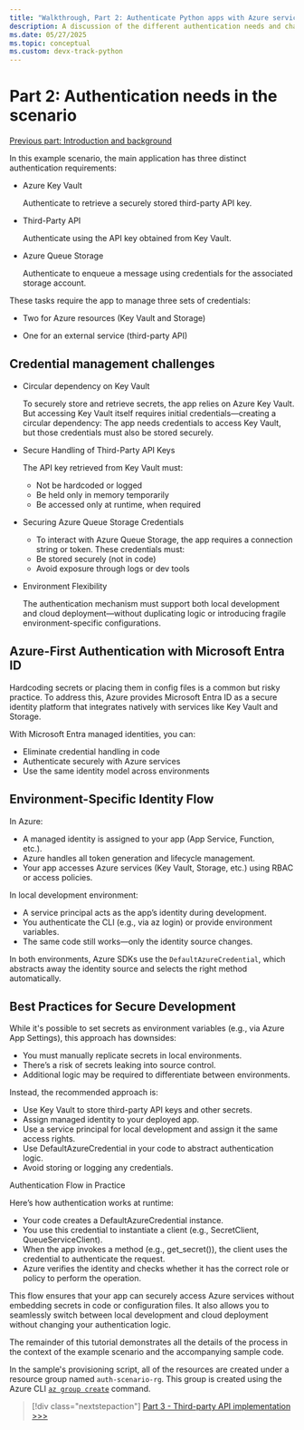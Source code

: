 ```yaml
---
title: "Walkthrough, Part 2: Authenticate Python apps with Azure services"
description: A discussion of the different authentication needs and challenges in the example scenario, and how those challenges are met with Azure integrated authentication.
ms.date: 05/27/2025
ms.topic: conceptual
ms.custom: devx-track-python
---
```


# Part 2: Authentication needs in the scenario

[Previous part: Introduction and background](walkthrough-tutorial-authentication-01.md)

In this example scenario, the main application has three distinct authentication requirements:

* Azure Key Vault

  Authenticate to retrieve a securely stored third-party API key.

* Third-Party API

  Authenticate using the API key obtained from Key Vault.

* Azure Queue Storage

  Authenticate to enqueue a message using credentials for the associated storage account.

These tasks require the app to manage three sets of credentials:

* Two for Azure resources (Key Vault and Storage)

* One for an external service (third-party API)

## Credential management challenges

* Circular dependency on Key Vault

  To securely store and retrieve secrets, the app relies on Azure Key Vault. But accessing Key Vault itself requires initial credentials—creating a circular dependency: The app needs credentials to access Key Vault, but those credentials must also be stored securely.

* Secure Handling of Third-Party API Keys

  The API key retrieved from Key Vault must:

  * Not be hardcoded or logged
  * Be held only in memory temporarily
  * Be accessed only at runtime, when required

* Securing Azure Queue Storage Credentials

  * To interact with Azure Queue Storage, the app requires a connection string or token. These credentials must:
  * Be stored securely (not in code)
  * Avoid exposure through logs or dev tools

* Environment Flexibility

  The authentication mechanism must support both local development and cloud deployment—without duplicating logic or introducing fragile environment-specific configurations.

## Azure-First Authentication with Microsoft Entra ID

Hardcoding secrets or placing them in config files is a common but risky practice. To address this, Azure provides Microsoft Entra ID as a secure identity platform that integrates natively with services like Key Vault and Storage.

With Microsoft Entra managed identities, you can:

* Eliminate credential handling in code
* Authenticate securely with Azure services
* Use the same identity model across environments

## Environment-Specific Identity Flow

In Azure:

* A managed identity is assigned to your app (App Service, Function, etc.).
* Azure handles all token generation and lifecycle management.
* Your app accesses Azure services (Key Vault, Storage, etc.) using RBAC or access policies.

In local development environment:

* A service principal acts as the app’s identity during development.
* You authenticate the CLI (e.g., via az login) or provide environment variables.
* The same code still works—only the identity source changes.

In both environments, Azure SDKs use the `DefaultAzureCredential`, which abstracts away the identity source and selects the right method automatically.

## Best Practices for Secure Development

While it's possible to set secrets as environment variables (e.g., via Azure App Settings), this approach has downsides:

* You must manually replicate secrets in local environments.
* There’s a risk of secrets leaking into source control.
* Additional logic may be required to differentiate between environments.

Instead, the recommended approach is:

* Use Key Vault to store third-party API keys and other secrets.
* Assign managed identity to your deployed app.
* Use a service principal for local development and assign it the same access rights.
* Use DefaultAzureCredential in your code to abstract authentication logic.
* Avoid storing or logging any credentials.

Authentication Flow in Practice

Here’s how authentication works at runtime:

* Your code creates a DefaultAzureCredential instance.
* You use this credential to instantiate a client (e.g., SecretClient, QueueServiceClient).
* When the app invokes a method (e.g., get_secret()), the client uses the credential to authenticate the request.
* Azure verifies the identity and checks whether it has the correct role or policy to perform the operation.

This flow ensures that your app can securely access Azure services without embedding secrets in code or configuration files. It also allows you to seamlessly switch between local development and cloud deployment without changing your authentication logic.

The remainder of this tutorial demonstrates all the details of the process in the context of the example scenario and the accompanying sample code.

In the sample's provisioning script, all of the resources are created under a resource group named `auth-scenario-rg`. This group is created using the Azure CLI [`az group create`](/cli/azure/group#az-group-create) command.

> [!div class="nextstepaction"]
> [Part 3 - Third-party API implementation >>>](walkthrough-tutorial-authentication-03.md)
